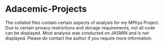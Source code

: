# Adacemic-Projects

The collated files contain certain aspects of analysis for my MPhys Project.
Due to certain privacy restrictions and storage requirements, not all code can be displayed.
Most analysis was conducted on JASMIN and is not displayed.
Please do contact the author if you require more information.
